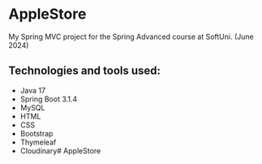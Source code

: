 # AppleStore
My Spring MVC project for the Spring Advanced course at SoftUni. (June 2024)


## Technologies and tools used:
- Java 17
- Spring Boot 3.1.4
- MySQL
- HTML
- CSS
- Bootstrap
- Thymeleaf
- Cloudinary# AppleStore
